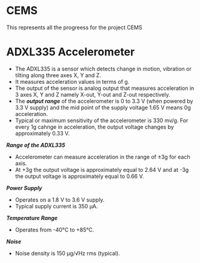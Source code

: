 # CEMS
This represents all the progreess for the project CEMS

# ADXL335 Accelerometer
- The ADXL335 is a sensor which detects change in motion, vibration or tilting along three axes X, Y and Z. 
- It measures acceleration values in terms of g.
-  The output of the sensor is analog output that measures acceleration in 3 axes X, Y and Z namely X-out, Y-out and Z-out respectively.
-  The ***output range*** of the accelerometer is 0 to 3.3 V (when powered by 3.3 V supply) and the mid point of the supply voltage 1.65 V means 0g acceleration.
-  Typical or maximum sensitivity of the accelerometer is 330 mv/g. For every 1g cahnge in acceleration, the output voltage changes by approximately 0.33 V.

 ***Range of the ADXL335***
  - Accelerometer can measure acceleration in the range of ±3g for each axis.
  - At +3g the output voltage is approximately equal to 2.64 V and at -3g the output voltage is approximately equal to 0.66 V.
  
  ***Power Supply***
  - Operates on a 1.8 V to 3.6 V supply.
  - Typical supply current is 350 μA.
    
  ***Temperature Range***
  - Operates from -40°C to +85°C.
    
  ***Noise***
  - Noise density is 150 μg/√Hz rms (typical).
